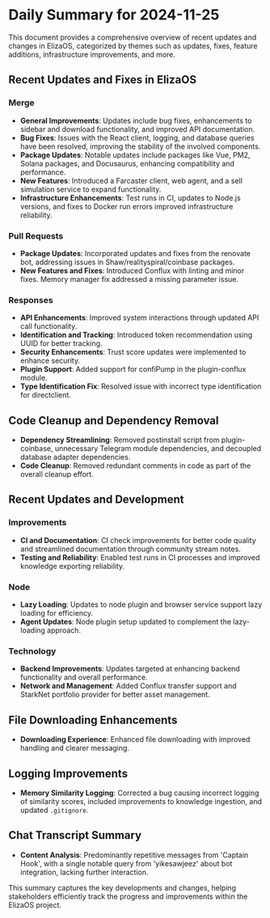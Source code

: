 # Daily Summary for 2024-11-25

This document provides a comprehensive overview of recent updates and changes in ElizaOS, categorized by themes such as updates, fixes, feature additions, infrastructure improvements, and more.

## Recent Updates and Fixes in ElizaOS

### Merge
- **General Improvements**: Updates include bug fixes, enhancements to sidebar and download functionality, and improved API documentation.
- **Bug Fixes**: Issues with the React client, logging, and database queries have been resolved, improving the stability of the involved components.
- **Package Updates**: Notable updates include packages like Vue, PM2, Solana packages, and Docusaurus, enhancing compatibility and performance.
- **New Features**: Introduced a Farcaster client, web agent, and a sell simulation service to expand functionality.
- **Infrastructure Enhancements**: Test runs in CI, updates to Node.js versions, and fixes to Docker run errors improved infrastructure reliability.

### Pull Requests
- **Package Updates**: Incorporated updates and fixes from the renovate bot, addressing issues in Shaw/realityspiral/coinbase packages.
- **New Features and Fixes**: Introduced Conflux with linting and minor fixes. Memory manager fix addressed a missing parameter issue.

### Responses
- **API Enhancements**: Improved system interactions through updated API call functionality.
- **Identification and Tracking**: Introduced token recommendation using UUID for better tracking.
- **Security Enhancements**: Trust score updates were implemented to enhance security.
- **Plugin Support**: Added support for confiPump in the plugin-conflux module.
- **Type Identification Fix**: Resolved issue with incorrect type identification for directclient.

## Code Cleanup and Dependency Removal

- **Dependency Streamlining**: Removed postinstall script from plugin-coinbase, unnecessary Telegram module dependencies, and decoupled database adapter dependencies.
- **Code Cleanup**: Removed redundant comments in code as part of the overall cleanup effort.

## Recent Updates and Development

### Improvements
- **CI and Documentation**: CI check improvements for better code quality and streamlined documentation through community stream notes.
- **Testing and Reliability**: Enabled test runs in CI processes and improved knowledge exporting reliability.

### Node
- **Lazy Loading**: Updates to node plugin and browser service support lazy loading for efficiency.
- **Agent Updates**: Node plugin setup updated to complement the lazy-loading approach.

### Technology
- **Backend Improvements**: Updates targeted at enhancing backend functionality and overall performance.
- **Network and Management**: Added Conflux transfer support and StarkNet portfolio provider for better asset management.

## File Downloading Enhancements

- **Downloading Experience**: Enhanced file downloading with improved handling and clearer messaging.

## Logging Improvements

- **Memory Similarity Logging**: Corrected a bug causing incorrect logging of similarity scores, included improvements to knowledge ingestion, and updated `.gitignore`.

## Chat Transcript Summary

- **Content Analysis**: Predominantly repetitive messages from 'Captain Hook', with a single notable query from 'yikesawjeez' about bot integration, lacking further interaction.

This summary captures the key developments and changes, helping stakeholders efficiently track the progress and improvements within the ElizaOS project.
